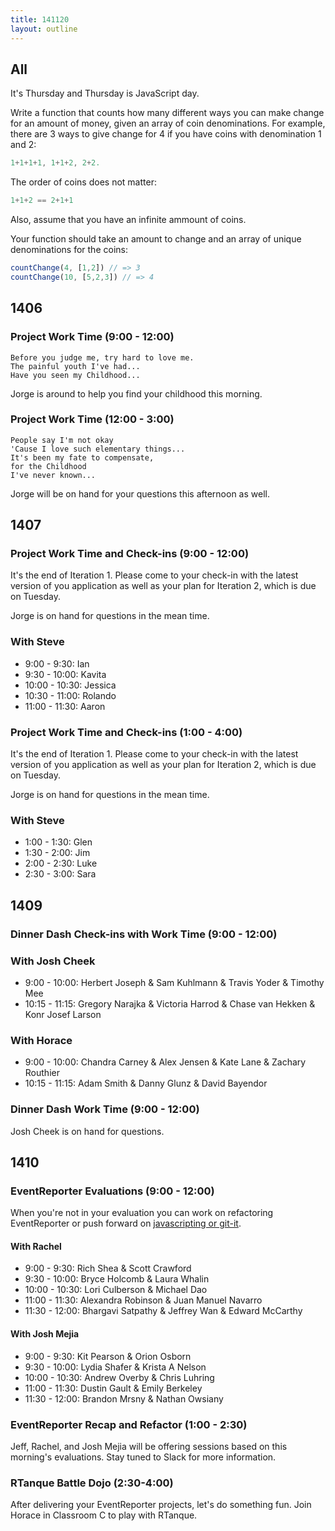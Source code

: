 ```yaml
---
title: 141120
layout: outline
---
```


## All

It's Thursday and Thursday is JavaScript day.

Write a function that counts how many different ways you can make change for an amount of money, given an array of coin denominations. For example, there are 3 ways to give change for 4 if you have coins with denomination 1 and 2:

```js
1+1+1+1, 1+1+2, 2+2.
```

The order of coins does not matter:

```js
1+1+2 == 2+1+1
```

Also, assume that you have an infinite ammount of coins.

Your function should take an amount to change and an array of unique denominations for the coins:

```js
countChange(4, [1,2]) // => 3
countChange(10, [5,2,3]) // => 4
```

## 1406

### Project Work Time (9:00 - 12:00)

```
Before you judge me, try hard to love me.
The painful youth I've had...
Have you seen my Childhood...
```

Jorge is around to help you find your childhood this morning.

### Project Work Time (12:00 - 3:00)

```
People say I'm not okay
'Cause I love such elementary things...
It's been my fate to compensate,
for the Childhood
I've never known...
```

Jorge will be on hand for your questions this afternoon as well.

## 1407

### Project Work Time and Check-ins (9:00 - 12:00)

It's the end of Iteration 1. Please come to your check-in with the latest version of you application as well as your plan for Iteration 2, which is due on Tuesday.

Jorge is on hand for questions in the mean time.

### With Steve

* 9:00 - 9:30: Ian
* 9:30 - 10:00: Kavita
* 10:00 - 10:30: Jessica
* 10:30 - 11:00: Rolando
* 11:00 - 11:30: Aaron

### Project Work Time and Check-ins (1:00 - 4:00)

It's the end of Iteration 1. Please come to your check-in with the latest version of you application as well as your plan for Iteration 2, which is due on Tuesday.

Jorge is on hand for questions in the mean time.

### With Steve

* 1:00 - 1:30: Glen
* 1:30 - 2:00: Jim
* 2:00 - 2:30: Luke
* 2:30 - 3:00: Sara

## 1409

### Dinner Dash Check-ins with Work Time (9:00 - 12:00)

### With Josh Cheek

* 9:00 - 10:00: Herbert Joseph & Sam Kuhlmann & Travis Yoder & Timothy Mee
* 10:15 - 11:15: Gregory Narajka & Victoria Harrod & Chase van Hekken & Konr Josef Larson

### With Horace

* 9:00 - 10:00: Chandra Carney & Alex Jensen & Kate Lane & Zachary Routhier
* 10:15 - 11:15: Adam Smith & Danny Glunz & David Bayendor

### Dinner Dash Work Time (9:00 - 12:00)

Josh Cheek is on hand for questions.

## 1410

### EventReporter Evaluations (9:00 - 12:00)

When you're not in your evaluation you can work on refactoring EventReporter or push forward on [javascripting or git-it](http://nodeschool.io/#workshoppers).

#### With Rachel

* 9:00 - 9:30: Rich Shea & Scott Crawford
* 9:30 - 10:00: Bryce Holcomb & Laura Whalin
* 10:00 - 10:30: Lori Culberson & Michael Dao
* 11:00 - 11:30: Alexandra Robinson & Juan Manuel Navarro
* 11:30 - 12:00: Bhargavi Satpathy & Jeffrey Wan & Edward McCarthy

#### With Josh Mejia

* 9:00 - 9:30: Kit Pearson & Orion Osborn
* 9:30 - 10:00: Lydia Shafer & Krista A Nelson
* 10:00 - 10:30: Andrew Overby & Chris Luhring
* 11:00 - 11:30: Dustin Gault & Emily Berkeley
* 11:30 - 12:00: Brandon Mrsny & Nathan Owsiany

### EventReporter Recap and Refactor (1:00 - 2:30)

Jeff, Rachel, and Josh Mejia will be offering sessions based on this morning's evaluations. Stay tuned to Slack for more information.

### RTanque Battle Dojo (2:30-4:00)

After delivering your EventReporter projects, let's do something fun. Join Horace in Classroom C to play with RTanque.